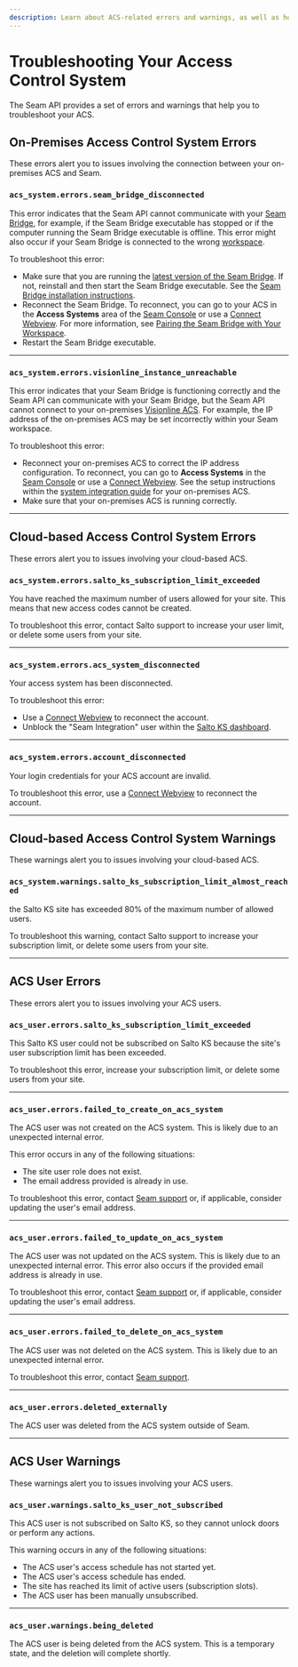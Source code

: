 ```yaml
---
description: Learn about ACS-related errors and warnings, as well as how to resolve them.
---
```


# Troubleshooting Your Access Control System

The Seam API provides a set of errors and warnings that help you to troubleshoot your ACS.

## On-Premises Access Control System Errors

These errors alert you to issues involving the connection between your on-premises ACS and Seam.

### `acs_system.errors.seam_bridge_disconnected`

This error indicates that the Seam API cannot communicate with your [Seam Bridge](../seam-bridge.md), for example, if the Seam Bridge executable has stopped or if the computer running the Seam Bridge executable is offline. This error might also occur if your Seam Bridge is connected to the wrong [workspace](../../core-concepts/workspaces/).

To troubleshoot this error:

* Make sure that you are running the [latest version of the Seam Bridge](https://github.com/seamapi/seam-bridge/releases/latest). If not, reinstall and then start the Seam Bridge executable. See the [Seam Bridge installation instructions](../seam-bridge.md#installation-instructions).
* Reconnect the Seam Bridge. To reconnect, you can go to your ACS in the **Access Systems** area of the [Seam Console](https://console.seam.co/) or use a [Connect Webview](../../api-clients/connect_webviews/). For more information, see [Pairing the Seam Bridge with Your Workspace](../seam-bridge.md#pairing-the-seam-bridge-with-your-workspace).
* Restart the Seam Bridge executable.

***

### `acs_system.errors.visionline_instance_unreachable`

This error indicates that your Seam Bridge is functioning correctly and the Seam API can communicate with your Seam Bridge, but the Seam API cannot connect to your on-premises [Visionline ACS](../../device-guides/assa-abloy-visionline-access-control-system-in-development/). For example, the IP address of the on-premises ACS may be set incorrectly within your Seam workspace.

To troubleshoot this error:

* Reconnect your on-premises ACS to correct the IP address configuration. To reconnect, you can go to **Access Systems** in the [Seam Console](https://console.seam.co/) or use a [Connect Webview](../../api-clients/connect_webviews/). See the setup instructions within the [system integration guide](../../device-and-system-integration-guides/overview.md#access-control-systems) for your on-premises ACS.
* Make sure that your on-premises ACS is running correctly.

***

## Cloud-based Access Control System Errors

These errors alert you to issues involving your cloud-based ACS.

### `acs_system.errors.salto_ks_subscription_limit_exceeded`

You have reached the maximum number of users allowed for your site. This means that new access codes cannot be created.

To troubleshoot this error, contact Salto support to increase your user limit, or delete some users from your site.

***

### `acs_system.errors.acs_system_disconnected`

Your access system has been disconnected.

To troubleshoot this error:

* Use a [Connect Webview](../../core-concepts/connect-webviews/) to reconnect the account.
* Unblock the "Seam Integration" user within the [Salto KS dashboard](https://app.saltoks.com/).

***

### `acs_system.errors.account_disconnected`

Your login credentials for your ACS account are invalid.

To troubleshoot this error, use a [Connect Webview](../../core-concepts/connect-webviews/) to reconnect the account.

***

## Cloud-based Access Control System Warnings

These warnings alert you to issues involving your cloud-based ACS.

### `acs_system.warnings.salto_ks_subscription_limit_almost_reached`

the Salto KS site has exceeded 80% of the maximum number of allowed users.

To troubleshoot this warning, contact Salto support to increase your subscription limit, or delete some users from your site.

***

## ACS User Errors

These errors alert you to issues involving your ACS users.

### `acs_user.errors.salto_ks_subscription_limit_exceeded`

This Salto KS user could not be subscribed on Salto KS because the site's user subscription limit has been exceeded.

To troubleshoot this error, increase your subscription limit, or delete some users from your site.

***

### `acs_user.errors.failed_to_create_on_acs_system`

The ACS user was not created on the ACS system. This is likely due to an unexpected internal error.

This error occurs in any of the following situations:

* The site user role does not exist.
* The email address provided is already in use.

To troubleshoot this error, contact [Seam support](mailto:support@seam.co) or, if applicable, consider updating the user's email address.

***

### `acs_user.errors.failed_to_update_on_acs_system`

The ACS user was not updated on the ACS system. This is likely due to an unexpected internal error. This error also occurs if the provided email address is already in use.

To troubleshoot this error, contact [Seam support](mailto:support@seam.co) or, if applicable, consider updating the user's email address.

***

### `acs_user.errors.failed_to_delete_on_acs_system`

The ACS user was not deleted on the ACS system. This is likely due to an unexpected internal error.

To troubleshoot this error, contact [Seam support](mailto:support@seam.co).

***

### `acs_user.errors.deleted_externally`

The ACS user was deleted from the ACS system outside of Seam.

***

## ACS User Warnings

These warnings alert you to issues involving your ACS users.

### `acs_user.warnings.salto_ks_user_not_subscribed`

This ACS user is not subscribed on Salto KS, so they cannot unlock doors or perform any actions.

This warning occurs in any of the following situations:

* The ACS user's access schedule has not started yet.
* The ACS user's access schedule has ended.
* The site has reached its limit of active users (subscription slots).
* The ACS user has been manually unsubscribed.

***

### `acs_user.warnings.being_deleted`

The ACS user is being deleted from the ACS system. This is a temporary state, and the deletion will complete shortly.
